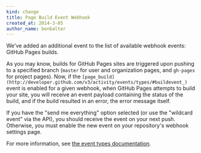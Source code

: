```yaml
---
kind: change
title: Page Build Event Webhook
created_at: 2014-3-05
author_name: benbalter
---
```


We've added an additional event to the list of available webhook events: GitHub Pages builds.

As you may know, builds for GitHub Pages sites are triggered upon pushing to a specified branch (`master` for user and organization pages, and `gh-pages` for project pages). Now, if the `[page_build](http://developer.github.com/v3/activity/events/types/#buildevent_)` event is enabled for a given webhook, when GitHub Pages attempts to build your site, you will receive an event payload containing the status of the build, and if the build resulted in an error, the error message itself.

If you have the "send me everything" option selected (or use the "wildcard event" via the API), you should receive the event on your next push. Otherwise, you must enable the new event on your repository's webhook settings page.

For more information, see [the event types documentation](http://developer.github.com/v3/activity/events/types/).
